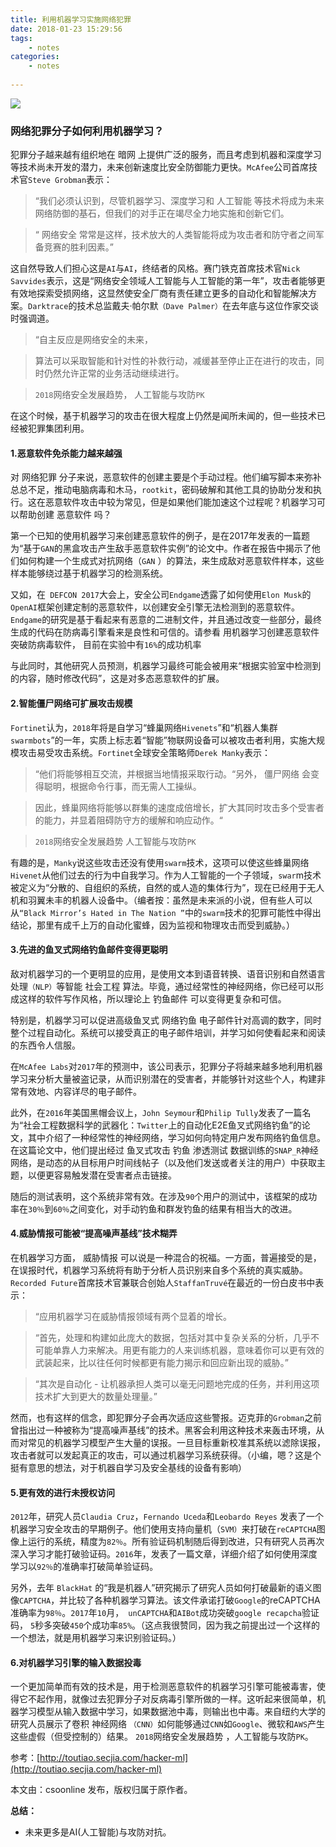```yaml
---
title: 利用机器学习实施网络犯罪
date: 2018-01-23 15:29:56
tags:
	- notes
categories:
	- notes
	
---
```



![](https://github.com/sky666sec/sky666sec.github.io/blob/hexo/Figure%20Bed/006Y6f53ly1fnqkj1ookfj30fa0a3758.jpg?raw=true)

<!--more-->

### 网络犯罪分子如何利用机器学习？
犯罪分子越来越有组织地在 暗网 上提供广泛的服务，而且考虑到机器和深度学习等技术尚未开发的潜力，未来创新速度比安全防御能力更快。`McAfee`公司首席技术官`Steve Grobman`表示：

>“我们必须认识到，尽管机器学习、深度学习和 人工智能 等技术将成为未来网络防御的基石，但我们的对手正在竭尽全力地实施和创新它们。

>“ 网络安全 常常是这样，技术放大的人类智能将成为攻击者和防守者之间军备竞赛的胜利因素。” 

这自然导致人们担心这是`AI`与`AI`，终结者的风格。赛门铁克首席技术官`Nick Savvides`表示，这是“网络安全领域人工智能与人工智能的第一年”，攻击者能够更有效地探索受损网络，这显然使安全厂商有责任建立更多的自动化和智能解决方案。`Darktrace`的技术总监戴夫·帕尔默`（Dave Palmer）`在去年底与这位作家交谈时强调道。



>“自主反应是网络安全的未来，

>算法可以采取智能和针对性的补救行动，减缓甚至停止正在进行的攻击，同时仍然允许正常的业务活动继续进行。

>`2018`网络安全发展趋势， 人工智能与攻防`PK`


在这个时候，基于机器学习的攻击在很大程度上仍然是闻所未闻的，但一些技术已经被犯罪集团利用。

#### 1.恶意软件免杀能力越来越强

对 网络犯罪 分子来说，恶意软件的创建主要是个手动过程。他们编写脚本来弥补总总不足，推动电脑病毒和木马，`rootkit`，密码破解和其他工具的协助分发和执行。这在恶意软件攻击中较为常见，但是如果他们能加速这个过程呢？机器学习可以帮助创建 恶意软件 吗？

第一个已知的使用机器学习来创建恶意软件的例子，是在2017年发表的一篇题为“基于`GAN`的黑盒攻击产生敌手恶意软件实例”的论文中。作者在报告中揭示了他们如何构建一个生成式对抗网络（`GAN` ）的算法，来生成敌对恶意软件样本，这些样本能够绕过基于机器学习的检测系统。

又如，在` DEFCON 2017`大会上，安全公司`Endgame`透露了如何使用`Elon Musk`的`OpenAI`框架创建定制的恶意软件，以创建安全引擎无法检测到的恶意软件。`Endgame`的研究是基于看起来有恶意的二进制文件，并且通过改变一些部分，最终生成的代码在防病毒引擎看来是良性和可信的。请参看 用机器学习创建恶意软件突破防病毒软件， 目前在实验中有`16%`的成功机率



与此同时，其他研究人员预测，机器学习最终可能会被用来“根据实验室中检测到的内容，随时修改代码”，这是对多态恶意软件的扩展。



#### 2.智能僵尸网络可扩展攻击规模
`Fortinet`认为，`2018`年将是自学习“蜂巢网络`Hivenets`”和“机器人集群`swarmbots`”的一年，实质上标志着“智能”物联网设备可以被攻击者利用，实施大规模攻击易受攻击系统。`Fortinet`全球安全策略师`Derek Manky`表示：




>“他们将能够相互交流，并根据当地情报采取行动。“另外， 僵尸网络 会变得聪明，根据命令行事，而无需人工操纵。

>因此，蜂巢网络将能够以群集的速度成倍增长，扩大其同时攻击多个受害者的能力，并显着阻碍防守方的缓解和响应动作。“

>`2018`网络安全发展趋势 人工智能与攻防`PK`

有趣的是，`Manky`说这些攻击还没有使用`swarm`技术，这项可以使这些蜂巢网络`Hivenet`从他们过去的行为中自我学习。作为人工智能的一个子领域，`swar`m技术被定义为“分散的、自组织的系统，自然的或人造的集体行为”，现在已经用于无人机和羽翼未丰的机器人设备中。（编者按：虽然是未来派的小说，但有些人可以从`“Black Mirror’s Hated in The Nation ”`中的`swarm`技术的犯罪可能性中得出结论，那里有成千上万的自动化蜜蜂，因为监视和物理攻击而受到威胁。）


#### 3.先进的鱼叉式网络钓鱼邮件变得更聪明
敌对机器学习的一个更明显的应用，是使用文本到语音转换、语音识别和自然语言处理`（NLP）`等智能 社会工程 算法。毕竟，通过经常性的神经网络，你已经可以形成这样的软件写作风格，所以理论上 钓鱼邮件 可以变得更复杂和可信。

特别是，机器学习可以促进高级鱼叉式 网络钓鱼 电子邮件针对高调的数字，同时整个过程自动化。系统可以接受真正的电子邮件培训，并学习如何使看起来和阅读的东西令人信服。

在`McAfee Labs`对`2017`年的预测中，该公司表示，犯罪分子将越来越多地利用机器学习来分析大量被盗记录，从而识别潜在的受害者，并能够针对这些个人，构建非常有效地、内容详尽的电子邮件。

此外，在`2016`年美国黑帽会议上，`John Seymour`和`Philip Tully`发表了一篇名为“社会工程数据科学的武器化：`Twitter`上的自动化E2E鱼叉式网络钓鱼”的论文，其中介绍了一种经常性的神经网络，学习如何向特定用户发布网络钓鱼信息。在这篇论文中，他们提出经过 鱼叉式攻击 钓鱼 渗透测试 数据训练的`SNAP_R`神经网络，是动态的从目标用户时间线帖子（以及他们发送或者关注的用户）中获取主题，以便更容易触发潜在受害者点击链接。

随后的测试表明，这个系统非常有效。在涉及`90`个用户的测试中，该框架的成功率在`30％`到`60％`之间变化，对手动钓鱼和群发钓鱼的结果有相当大的改进。


#### 4.威胁情报可能被“提高噪声基线”技术糊弄
在机器学习方面， 威胁情报 可以说是一种混合的祝福。一方面，普遍接受的是，在误报时代，机器学习系统将有助于分析人员识别来自多个系统的真实威胁。`Recorded Future`首席技术官兼联合创始人`StaffanTruvé`在最近的一份白皮书中表示：


>“应用机器学习在威胁情报领域有两个显着的增长。

>“首先，处理和构建如此庞大的数据，包括对其中复杂关系的分析，几乎不可能单靠人力来解决。用更有能力的人来训练机器，意味着你可以更有效的武装起来，比以往任何时候都更有能力揭示和回应新出现的威胁。”

>“其次是自动化 - 让机器承担人类可以毫无问题地完成的任务，并利用这项技术扩大到更大的数量处理量。”

然而，也有这样的信念，即犯罪分子会再次适应这些警报。迈克菲的`Grobman`之前曾指出过一种被称为“提高噪声基线”的技术。黑客会利用这种技术来轰击环境，从而对常见的机器学习模型产生大量的误报。一旦目标重新校准其系统以滤除误报，攻击者就可以发起真正的攻击，可以通过机器学习系统获得。（小编，嗯？这是个挺有意思的想法，对于机器自学习及安全基线的设备有影响）

#### 5.更有效的进行未授权访问
`2012`年，研究人员`Claudia Cruz`，`Fernando Uceda`和`Leobardo Reyes` 发表了一个机器学习安全攻击的早期例子。他们使用支持向量机（`SVM）`来打破在`reCAPTCHA`图像上运行的系统，精度为`82％`。所有验证码机制随后得到改进，只有研究人员再次深入学习才能打破验证码。`2016`年，发表了一篇文章，详细介绍了如何使用深度学习以`92％`的准确率打破简单验证码。

另外，去年 `BlackHat` 的“我是机器人”研究揭示了研究人员如何打破最新的语义图像`CAPTCHA`，并比较了各种机器学习算法。该文件承诺打破`Google`的reCAPTCHA准确率为`98％`。`2017`年`10`月，` unCAPTCHA`和`AIBot`成功突破`google recapcha`验证码， `5`秒多突破`450`个成功率`85%`。（这点我很赞同，因为我之前提出过一个这样的一个想法，就是用机器学习来识别验证码。）


#### 6.对机器学习引擎的输入数据投毒
一个更加简单而有效的技术是，用于检测恶意软件的机器学习引擎可能被毒害，使得它不起作用，就像过去犯罪分子对反病毒引擎所做的一样。这听起来很简单，机器学习模型从输入数据中学习，如果数据池中毒，则输出也中毒。来自纽约大学的研究人员展示了卷积 神经网络 `（CNN）`如何能够通过`CNN`如`Google`、微软和`AWS`产生这些虚假（但受控制的）结果。 `2018`网络安全发展趋势 ，人工智能与攻防`PK`。




参考：[http://toutiao.secjia.com/hacker-ml](http://toutiao.secjia.com/hacker-ml)

本文由：csoonline 发布，版权归属于原作者。 




**总结：**

- 未来更多是AI(人工智能)与攻防对抗。